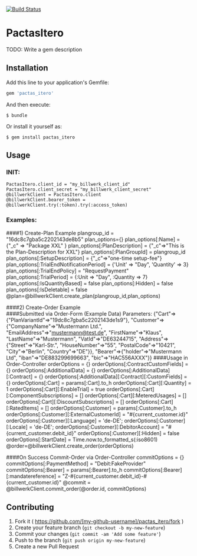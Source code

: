 [![Build Status](https://travis-ci.org/shipcloud/pactas_itero.svg)](https://travis-ci.org/shipcloud/pactas_itero)

# PactasItero

TODO: Write a gem description

## Installation

Add this line to your application's Gemfile:

```ruby
gem 'pactas_itero'
```

And then execute:

    $ bundle

Or install it yourself as:

    $ gem install pactas_itero

## Usage

### INIT:
	PactasItero.client_id = "my_billwerk_client_id"
	PactasItero.client_secret = "my_billwerk_client_secret"
	@billwerkClient = PactasItero.client
	@billwerkClient.bearer_token = @billwerkClient.try(:token).try(:access_token)
	
### Examples:
####1) Create-Plan Example
    plangroup_id = "16dc8c7gba5c2202143de8b5"
    plan_options={}
    plan_options[:Name] = {"_c" => "Package XXL" }
    plan_options[:PlanDescription] = {"_c"=>"This is the Plan-Description for XXL"}
    plan_options[:PlanGroupId] = plangroup_id
    plan_options[:SetupDescription] = {"_c"=>"one-time setup-fee"}
    plan_options[:TrialEndNotificationPeriod] = {'Unit' => "Day", 'Quantity' => 3}
    plan_options[:TrialEndPolicy] = "RequestPayment"
    plan_options[:TrialPeriod] = {:Unit => "Day", :Quantity => 7}  
    plan_options[:IsQuantityBased] = false
    plan_options[:Hidden] = false
    plan_options[:IsDeletable] = false
    @plan=@billwerkClient.create_plan(plangroup_id,plan_options)
    
    
####2) Create-Order Example   
####Submitted via Order-Form (Example Data)
	Parameters: {"Cart"=>{"PlanVariantId"=>"19dc8c7gba5c2202143de1s9"}, 
	  "Customer"=>{"CompanyName"=>"Mustermann Ltd.", "EmailAddress"=>"mustermann@test.de", "FirstName"=>"Klaus", "LastName"=>"Mustermann", "VatId"=>"DE63244715",
	  "Address"=>{"Street"=>"Karl-Str.", "HouseNumber"=>"55", "PostalCode"=>"10421", "City"=>"Berlin", "Country"=>"DE"}}, 
	  "Bearer"=>{"holder"=>"Mustermann Ltd", "iban"=>"DE883299699663", "bic"=>"HAC556AXXX"}}
####Usage in Order-Controller 
    orderOptions = {}
    orderOptions[:ContractCustomFields] = {}
    orderOptions[:AdditionalData] = {}
    orderOptions[:AdditionalData][:Contract] = {}
    orderOptions[:AdditionalData][:Contract][:CustomFields]  = {}
    orderOptions[:Cart] = params[:Cart].to_h
    orderOptions[:Cart][:Quantity] = 1
    orderOptions[:Cart][:EnableTrial] = true
    orderOptions[:Cart][:ComponentSubscriptions] = []
    orderOptions[:Cart][:MeteredUsages] = []
    orderOptions[:Cart][:DiscountSubscriptions] = []
    orderOptions[:Cart][:RatedItems] = []
    orderOptions[:Customer] = params[:Customer].to_h
    orderOptions[:Customer][:ExternalCustomerId] = "#{current_customer.id}"
    orderOptions[:Customer][:Language] = 'de-DE';
    orderOptions[:Customer][:Locale] = 'de-DE';
    orderOptions[:Customer][:DebitorAccount] = "#{current_customer.debit_id}"
    orderOptions[:Customer][:Hidden] = false
    orderOptions[:StartDate] = Time.now.to_formatted_s(:iso8601)    
    @order=@billwerkClient.create_order(orderOptions)  

####On Success Commit-Order via Order-Controller 
    commitOptions = {}
    commitOptions[:PaymentMethod] = "Debit:FakeProvider"
    commitOptions[:Bearer] = params[:Bearer].to_h
    commitOptions[:Bearer][:mandatereference] = "Z-#{current_customer.debit_id}-#{current_customer.id}"
    @commit = @billwerkClient.commit_order(@order.id, commitOptions)
    

## Contributing

1. Fork it ( https://github.com/[my-github-username]/pactas_itero/fork )
2. Create your feature branch (`git checkout -b my-new-feature`)
3. Commit your changes (`git commit -am 'Add some feature'`)
4. Push to the branch (`git push origin my-new-feature`)
5. Create a new Pull Request
